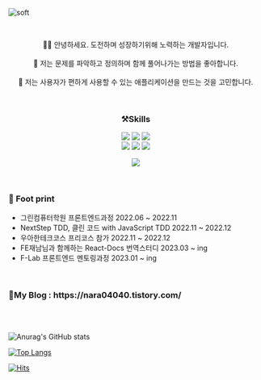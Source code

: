 ![soft](https://capsule-render.vercel.app/api?type=soft&color=auto&text=Dev%20Jin&fontSize=40&animation=twinkling)

<br>
<p align='center'>
 🙇🏻 안녕하세요. 도전하며 성장하기위해 노력하는 개발자입니다.
 <br/> <br/>
 🧐 저는 문제를 파악하고 정의하며 함께 풀어나가는 방법을 좋아합니다.
 <br/> <br/>
 🥳 저는 사용자가 편하게 사용할 수 있는 애플리케이션을 만드는 것을 고민합니다.
</p>
<br>

<h3 align='center'> ⚒️Skills </h3>
<p align='center'>
 <img src="https://img.shields.io/badge/HTML-E34F26?style=flat&logo=HTML&logoColor=white"/>
 <img src="https://img.shields.io/badge/CSS3-1572B6?style=flat&logo=CSS&logoColor=white"/>
 <img src="https://img.shields.io/badge/JavaScript-F7DF1E?style=flat&logo=JavaScript&logoColor=white"/>
 <br>
 <img src="https://img.shields.io/badge/typescript-3178C6?style=flat&logo=Typescript&logoColor=white" />
 <img src="https://img.shields.io/badge/React-61DAFB?style=flat&logo=React&logoColor=white"/>
 <img src="https://img.shields.io/badge/Redux-764ABC?style=flat&logo=React&logoColor=white"/>
</p>
<p align='center'>
  <img src="https://img.shields.io/badge/Notion-000000?style=flat&logo=Notion&logoColor=white"/>
</p>
  
<br>

<h3 align='left'>👟 Foot print</h3>
<ul>
<li align='left'> 그린컴퓨터학원 프론트엔드과정 2022.06 ~ 2022.11 </li>
<li align='left'> NextStep TDD, 클린 코드 with JavaScript TDD 2022.11 ~ 2022.12 </li>
<li align='left'> 우아한테크코스 프리코스 참가 2022.11 ~ 2022.12 </li>
<li align='left'> FE재남님과 함께하는 React-Docs 번역스터디 2023.03 ~ ing </li>
<li align='left'> F-Lab 프론트엔드 멘토링과정 2023.01 ~ ing </li>
</ul>

<br>

<h3 align='left'>
 <p>🥋My Blog : https://nara04040.tistory.com/</p> 
</h3>


  
<br><br>


![Anurag's GitHub stats](https://github-readme-stats.vercel.app/api?username=nara04040&show_icons=true&theme=dracula) 

[![Top Langs](https://github-readme-stats.vercel.app/api/top-langs/?username=anuraghazra&layout=compact)](https://github.com/anuraghazra/github-readme-stats)


[![Hits](https://hits.seeyoufarm.com/api/count/incr/badge.svg?url=https%3A%2F%2Fgithub.com%2Fnara04040&count_bg=%2378AAFF&title_bg=%23D586FF&icon=&icon_color=%2362B1E9&title=hits&edge_flat=false)](https://hits.seeyoufarm.com)

